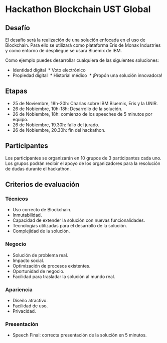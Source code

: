 # Hackathon Blockchain UST Global

## Desafío

El desafío será la realización de una solución enfocada en el uso de Blockchain. Para ello se utilizará como plataforma Eris de Monax Industries y como entorno de despliegue se usará Bluemix de IBM.

Como ejemplo puedes desarrollar cualquiera de las siguientes soluciones:

  * Identidad digital
  * Voto electrónico
  * Propiedad digital
  * Historial médico
  * ¡Propón una solución innovadora!
  
## Etapas
  * 25 de Noviembre, 18h-20h: Charlas sobre IBM Bluemix, Eris y la UNIR.
  * 26 de Nobiembre, 10h-18h: Desarrollo de la solución.
  * 26 de Nobiembre, 18h: comienzo de los speeches de 5 minutos por equipo.
  * 26 de Nobiembre, 19.30h: fallo del jurado.
  * 26 de Nobiembre, 20.30h: fin del hackathon.
  

## Participantes

Los participantes se organizarán en 10 grupos de 3 participantes cada uno.
Los grupos podrán recibir el apoyo de los organizadores para la resolución de dudas durante el hackathon.

## Criterios de evaluación

### Técnicos
* Uso correcto de Blockchain.
* Inmutabilidad.
* Capacidad de extender la solución con nuevas funcionalidades.
* Tecnologias utilizadas para el desarrollo de la solución.
* Complejidad de la solución.

### Negocio
* Solución de problema real.
* Impacto social.
* Optimización de procesos existentes.
* Oportunidad de negocio.
* Facilidad para trasladar la solución al mundo real.

### Apariencia
* Diseño atractivo.
* Facilidad de uso.
* Privacidad.

### Presentación
* Speech Final: correcta presentación de la solución en 5 minutos.
